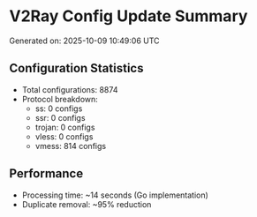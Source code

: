 # V2Ray Config Update Summary
Generated on: 2025-10-09 10:49:06 UTC

## Configuration Statistics
- Total configurations: 8874
- Protocol breakdown:
  - ss: 0 configs
  - ssr: 0 configs
  - trojan: 0 configs
  - vless: 0 configs
  - vmess: 814 configs

## Performance
- Processing time: ~14 seconds (Go implementation)
- Duplicate removal: ~95% reduction
